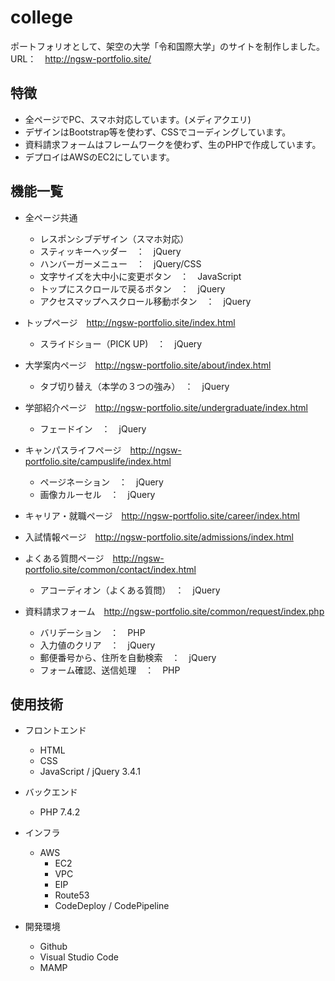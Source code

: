 # college

ポートフォリオとして、架空の大学「令和国際大学」のサイトを制作しました。<br>
URL：　http://ngsw-portfolio.site/

## 特徴

* 全ページでPC、スマホ対応しています。(メディアクエリ)
* デザインはBootstrap等を使わず、CSSでコーディングしています。
* 資料請求フォームはフレームワークを使わず、生のPHPで作成しています。
* デプロイはAWSのEC2にしています。


## 機能一覧

* 全ページ共通
  * レスポンシブデザイン（スマホ対応）
  * スティッキーヘッダー　：　jQuery
  * ハンバーガーメニュー　：　jQuery/CSS
  * 文字サイズを大中小に変更ボタン　：　JavaScript
  * トップにスクロールで戻るボタン　：　jQuery
  * アクセスマップへスクロール移動ボタン　：　jQuery

* トップページ　http://ngsw-portfolio.site/index.html
  * スライドショー（PICK UP)　：　jQuery

* 大学案内ページ　http://ngsw-portfolio.site/about/index.html
  * タブ切り替え（本学の３つの強み）　：　jQuery

* 学部紹介ページ　http://ngsw-portfolio.site/undergraduate/index.html
  * フェードイン　：　jQuery

* キャンパスライフページ　http://ngsw-portfolio.site/campuslife/index.html
  * ページネーション　：　jQuery
  * 画像カルーセル　：　jQuery

* キャリア・就職ページ　http://ngsw-portfolio.site/career/index.html

* 入試情報ページ　http://ngsw-portfolio.site/admissions/index.html

* よくある質問ページ　http://ngsw-portfolio.site/common/contact/index.html
  * アコーディオン（よくある質問）　：　jQuery

* 資料請求フォーム　http://ngsw-portfolio.site/common/request/index.php
  * バリデーション　：　PHP
  * 入力値のクリア　：　jQuery
  * 郵便番号から、住所を自動検索　：　jQuery
  * フォーム確認、送信処理　：　PHP

## 使用技術

* フロントエンド
  * HTML
  * CSS
  * JavaScript / jQuery 3.4.1
  
* バックエンド
  * PHP 7.4.2

* インフラ
  * AWS
    * EC2
    * VPC
    * EIP
    * Route53
    * CodeDeploy / CodePipeline

* 開発環境
  * Github
  * Visual Studio Code
  * MAMP
